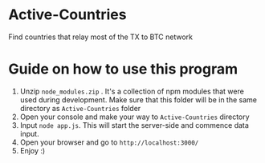 # Active-Countries
Find countries that relay most of the TX to BTC network

# Guide on how to use this program
1. Unzip ```node_modules.zip``` . It's a collection of npm modules that were used during development. Make sure that this folder will be in the same directory as ```Active-Countries``` folder
2. Open your console and make your way to ```Active-Countries``` directory
3. Input ```node app.js```. This will start the server-side and commence data input.
4. Open your browser and go to ```http://localhost:3000/``` 
5. Enjoy :)
